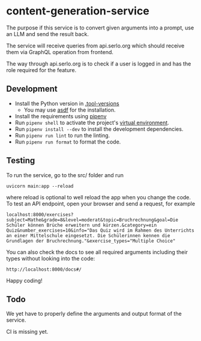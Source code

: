 # content-generation-service

The purpose if this service is to convert given arguments into a prompt, use an LLM and send the result back.

The service will receive queries from api.serlo.org which should receive them via GraphQL operation from frontend. 

The way through api.serlo.org is to check if a user is logged in and has the role required for the feature.

## Development

* Install the Python version in [.tool-versions](.tool-versions)
    * You may use [asdf](https://asdf-vm.com/) for the installation.
* Install the requirements using [pipenv](https://pipenv.pypa.io/en/latest/installation/#installing-pipenv)
* Run `pipenv shell` to activate the project's [virtual environment](https://docs.python.org/3/library/venv.html). 
* Run `pipenv install --dev` to install the development dependencies.
* Run `pipenv run lint` to run the linting.
* Run `pipenv run format` to format the code.


## Testing 

To run the service, go to the src/ folder and run
```
uvicorn main:app --reload
```
where reload is optional to well reload the app when you change the code.
To test an API endpoint, open your browser and send a request, for example
```
localhost:8000/exercises?subject=Mathe&grade=8&level=moderat&topic=Bruchrechnung&goal=Die Schüler können Brüche erweitern und kürzen.&category=ein Quiz&number_exercises=10&info="Das Quiz wird im Rahmen des Unterrichts an einer Mittelschule eingesetzt. Die Schülerinnen kennen die Grundlagen der Bruchrechnung."&exercise_types="Multiple Choice"
```
You can also check the docs to see all required arguments including their types without looking into the code:
```
http://localhost:8000/docs#/
```
Happy coding!

## Todo

We yet have to properly define the arguments and output format of the service.

CI is missing yet.

